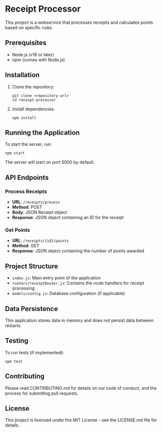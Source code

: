 # Receipt Processor

This project is a webservice that processes receipts and calculates points based on specific rules.

## Prerequisites

- Node.js (v16 or later)
- npm (comes with Node.js)

## Installation

1. Clone the repository:
   ```
   git clone <repository-url>
   cd receipt-processor
   ```

2. Install dependencies:
   ```
   npm install
   ```

## Running the Application

To start the server, run:

```
npm start
```

The server will start on port 5000 by default.

## API Endpoints

### Process Receipts

- **URL**: `/receipts/process`
- **Method**: POST
- **Body**: JSON Receipt object
- **Response**: JSON object containing an ID for the receipt

### Get Points

- **URL**: `/receipts/{id}/points`
- **Method**: GET
- **Response**: JSON object containing the number of points awarded

## Project Structure

- `index.js`: Main entry point of the application
- `routers/receiptRouter.js`: Contains the route handlers for receipt processing
- `models/config.js`: Database configuration (if applicable)

## Data Persistence

This application stores data in memory and does not persist data between restarts.

## Testing

To run tests (if implemented):

```
npm test
```

## Contributing

Please read CONTRIBUTING.md for details on our code of conduct, and the process for submitting pull requests.

## License

This project is licensed under the MIT License - see the LICENSE.md file for details.
